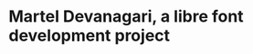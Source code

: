 Martel Devanagari, a libre font development project
===================================================
